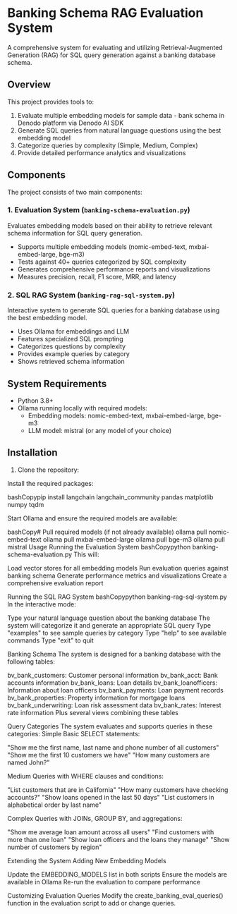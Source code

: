 # Banking Schema RAG Evaluation System

A comprehensive system for evaluating and utilizing Retrieval-Augmented Generation (RAG) for SQL query generation against a banking database schema.

## Overview

This project provides tools to:

1. Evaluate multiple embedding models for sample data - bank schema in Denodo platform via Denodo AI SDK
2. Generate SQL queries from natural language questions using the best embedding model
3. Categorize queries by complexity (Simple, Medium, Complex)
4. Provide detailed performance analytics and visualizations

## Components

The project consists of two main components:

### 1. Evaluation System (`banking-schema-evaluation.py`)

Evaluates embedding models based on their ability to retrieve relevant schema information for SQL query generation.

- Supports multiple embedding models (nomic-embed-text, mxbai-embed-large, bge-m3)
- Tests against 40+ queries categorized by SQL complexity
- Generates comprehensive performance reports and visualizations
- Measures precision, recall, F1 score, MRR, and latency

### 2. SQL RAG System (`banking-rag-sql-system.py`)

Interactive system to generate SQL queries for a banking database using the best embedding model.

- Uses Ollama for embeddings and LLM
- Features specialized SQL prompting
- Categorizes questions by complexity
- Provides example queries by category
- Shows retrieved schema information

## System Requirements

- Python 3.8+
- Ollama running locally with required models:
  - Embedding models: nomic-embed-text, mxbai-embed-large, bge-m3
  - LLM model: mistral (or any model of your choice)

## Installation

1. Clone the repository:

Install the required packages:

bashCopypip install langchain langchain_community pandas matplotlib numpy tqdm

Start Ollama and ensure the required models are available:

bashCopy# Pull required models (if not already available)
ollama pull nomic-embed-text
ollama pull mxbai-embed-large
ollama pull bge-m3
ollama pull mistral
Usage
Running the Evaluation System
bashCopypython banking-schema-evaluation.py
This will:

Load vector stores for all embedding models
Run evaluation queries against banking schema
Generate performance metrics and visualizations
Create a comprehensive evaluation report

Running the SQL RAG System
bashCopypython banking-rag-sql-system.py
In the interactive mode:

Type your natural language question about the banking database
The system will categorize it and generate an appropriate SQL query
Type "examples" to see sample queries by category
Type "help" to see available commands
Type "exit" to quit

Banking Schema
The system is designed for a banking database with the following tables:

bv_bank_customers: Customer personal information
bv_bank_acct: Bank accounts information
bv_bank_loans: Loan details
bv_bank_loanofficers: Information about loan officers
bv_bank_payments: Loan payment records
bv_bank_properties: Property information for mortgage loans
bv_bank_underwriting: Loan risk assessment data
bv_bank_rates: Interest rate information
Plus several views combining these tables

Query Categories
The system evaluates and supports queries in these categories:
Simple
Basic SELECT statements:

"Show me the first name, last name and phone number of all customers"
"Show me the first 10 customers we have"
"How many customers are named John?"

Medium
Queries with WHERE clauses and conditions:

"List customers that are in California"
"How many customers have checking accounts?"
"Show loans opened in the last 50 days"
"List customers in alphabetical order by last name"

Complex
Queries with JOINs, GROUP BY, and aggregations:

"Show me average loan amount across all users"
"Find customers with more than one loan"
"Show loan officers and the loans they manage"
"Show number of customers by region"

Extending the System
Adding New Embedding Models

Update the EMBEDDING_MODELS list in both scripts
Ensure the models are available in Ollama
Re-run the evaluation to compare performance

Customizing Evaluation Queries
Modify the create_banking_eval_queries() function in the evaluation script to add or change queries.
